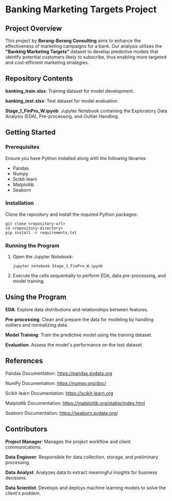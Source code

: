 # Banking Marketing Targets Project

## Project Overview
This project by <b>Berang-Berang Consulting</b> aims to enhance the effectiveness of marketing campaigns for a bank. Our analysis utilizes the <b>"Banking Marketing Targets"</b> dataset to develop predictive models that identify potential customers likely to subscribe, thus enabling more targeted and cost-efficient marketing strategies.

## Repository Contents
<b>banking_train.xlsx</b>: Training dataset for model development.

<b>banking_test.xlsx</b>: Test dataset for model evaluation.

<b>Stage_1_FinPro_W.ipynb</b>: Jupyter Notebook containing the Exploratory Data Analysis (EDA), Pre-processing, and Outlier Handling.


## Getting Started
### Prerequisites
Ensure you have Python installed along with the following libraries:
<ul>
<li>Pandas</li>
<li>Numpy</li>
<li>Scikit-learn</li>
<li>Matplotlib</li>
<li>Seaborn</li>
</ul>


### Installation
Clone the repository and install the required Python packages:


```
git clone <repository-url>
cd <repository-directory>
pip install -r requirements.txt
```

### Running the Program
<ol>
<li>Open the Jupyter Notebook:</li>

  ```
jupyter notebook Stage_1_FinPro_W.ipynb

  ```

<li>Execute the cells sequentially to perform EDA, data pre-processing, and model training.</li>
</ol>

## Using the Program
<b>EDA</b>: Explore data distributions and relationships between features.

<b>Pre-processing</b>: Clean and prepare the data for modeling by handling outliers and normalizing data.

<b>Model Training</b>: Train the predictive model using the training dataset.

<b>Evaluation</b>: Assess the model's performance on the test dataset.




## References
Pandas Documentation: <https://pandas.pydata.org>

NumPy Documentation: <https://numpy.org/doc/>

Scikit-learn Documentation: <https://scikit-learn.org>

Matplotlib Documentation: <https://matplotlib.org/stable/index.html>

Seaborn Documentation: <https://seaborn.pydata.org/>


## Contributors
<b>Project Manager</b>: Manages the project workflow and client communications.

<b>Data Engineer</b>: Responsible for data collection, storage, and preliminary processing.

<b>Data Analyst</b>: Analyzes data to extract meaningful insights for business decisions.

<b>Data Scientist</b>: Develops and deploys machine learning models to solve the client's problem.
